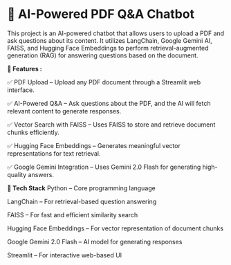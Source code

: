 # 📄 AI-Powered PDF Q&A Chatbot
 
This project is an AI-powered chatbot that allows users to upload a PDF and ask questions about its content. 
It utilizes LangChain, Google Gemini AI, FAISS, and Hugging Face Embeddings to perform retrieval-augmented generation (RAG) for answering questions based on the document.


**🚀 Features :**

✅ PDF Upload – Upload any PDF document through a Streamlit web interface.

✅ AI-Powered Q&A – Ask questions about the PDF, and the AI will fetch relevant content to generate responses.

✅ Vector Search with FAISS – Uses FAISS to store and retrieve document chunks efficiently.

✅ Hugging Face Embeddings – Generates meaningful vector representations for text retrieval.

✅ Google Gemini Integration – Uses Gemini 2.0 Flash for generating high-quality answers.


**🔧 Tech Stack**
Python – Core programming language

LangChain – For retrieval-based question answering

FAISS – For fast and efficient similarity search

Hugging Face Embeddings – For vector representation of document chunks

Google Gemini 2.0 Flash – AI model for generating responses

Streamlit – For interactive web-based UI

